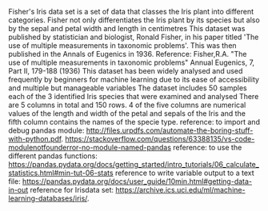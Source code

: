 Fisher's Iris data set is a set of data that classes the Iris plant into different categories.
Fisher not only differentiates the Iris plant by its species but also by the sepal and petal width and length in centimetres
This dataset was published by statistician and biologist, Ronald Fisher, in his paper titled 'The use of multiple measurements in taxonomic problems'. This was then published in the Annals of Eugenics in 1936. 
Reference: Fisher,R.A. "The use of multiple measurements in taxonomic problems" Annual Eugenics, 7, Part II, 179-188 (1936)
This dataset has been widely analysed and used frequently by beginners for machine learning due to its ease of accessibility and multiple but manageable variables 
The dataset includes 50 samples each of the 3 identified Iris species that were examined and analysed
There are 5 columns in total and 150 rows. 4 of the five columns are numerical values of the length and width of the petal and sepals of the Iris and the fifth column contains the names of the specie type.
reference: to import and debug pandas module: http://files.urpdfs.com/automate-the-boring-stuff-with-python.pdf.  https://stackoverflow.com/questions/63388135/vs-code-modulenotfounderror-no-module-named-pandas
reference: to use the different pandas functions: https://pandas.pydata.org/docs/getting_started/intro_tutorials/06_calculate_statistics.html#min-tut-06-stats
reference to write variable output to a text file: https://pandas.pydata.org/docs/user_guide/10min.html#getting-data-in-out
reference for Irisdata set: https://archive.ics.uci.edu/ml/machine-learning-databases/iris/. 
